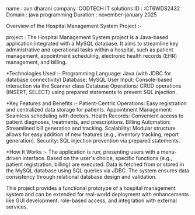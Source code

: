 name : avn dharani 
company :CODTECH IT solutions
ID : :CT6WDS2432 
Domain : java programming 
Duration : november-january 2025

Overview of the Hospital Management System Project :-

project : The Hospital Management System project is a Java-based application integrated with a MySQL database. It aims to streamline key administrative and operational tasks within a hospital, such as patient management, appointment scheduling, electronic health records (EHR) management, and billing.
 
 *Technologies Used :-
Programming Language: Java (with JDBC for database connectivity)
Database: MySQL
User Input: Console-based interaction via the Scanner class
Database Operations: CRUD operations (INSERT, SELECT) using prepared statements to prevent SQL injection.
 
 *Key Features and Benefits :-
Patient-Centric Operations: Easy registration and centralized data storage for patients.
Appointment Management: Seamless scheduling with doctors.
Health Records: Convenient access to patient diagnoses, treatments, and prescriptions.
Billing Automation: Streamlined bill generation and tracking.
Scalability: Modular structure allows for easy addition of new features (e.g., inventory tracking, report generation).
Security: SQL injection prevention via prepared statements.

 *How It Works :-
The application is run, presenting users with a menu-driven interface.
Based on the user's choice, specific functions (e.g., patient registration, billing) are executed.
Data is fetched from or stored in the MySQL database using SQL queries via JDBC.
The system ensures data consistency through relational database design and validation.

This project provides a functional prototype of a hospital management system and can be extended for real-world deployment with enhancements like GUI development, role-based access, and integration with external services.
